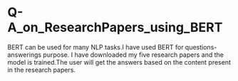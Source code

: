 # Q-A_on_ResearchPapers_using_BERT
BERT can be used for many NLP tasks.I have used BERT for questions-answerings purpose.
I have downloaded my five research papers and the model is trained.The user will get the answers based on the content present 
in the research papers.

